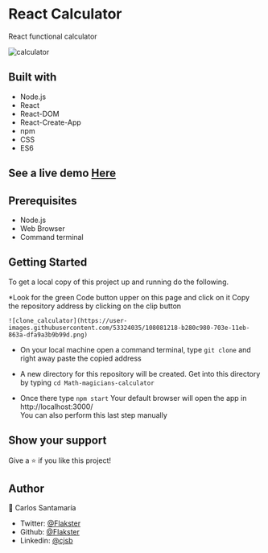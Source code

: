 # React Calculator
React functional calculator

![calculator](https://user-images.githubusercontent.com/53324035/107271922-ec3c4980-6a1a-11eb-82b3-402cc5254117.png)

## Built with 

  * Node.js
  * React
  * React-DOM
  * React-Create-App
  * npm
  * CSS
  * ES6

## See a live demo [Here](https://flakster-calculator.herokuapp.com/)

## Prerequisites

  * Node.js
  * Web Browser
  * Command terminal

## Getting Started

To get a local copy of this project up and running do the following.

  *Look for the green Code button upper on this page and click on it
    Copy the repository address by clicking on the clip button
    
    ![clone_calculator](https://user-images.githubusercontent.com/53324035/108081218-b280c980-703e-11eb-863a-dfa9a3b9b99d.png)

  * On your local machine open a command terminal, type
   ```git clone``` 
    and right away paste the copied address
    
  * A new directory for this repository will be created. Get into this directory
    by typing 
    ```cd Math-magicians-calculator``` 
  
  * Once there type 
    ```npm start```
    Your default browser will open the app in http://localhost:3000/  
    You can also perform this last step manually


## Show your support
Give a ⭐️ if you like this project!

## Author

👤 Carlos Santamaría

* Twitter: [@Flakster](https://twitter.com/Flakster )
* Github: [@Flakster](https://github.com/Flakster)
* Linkedin: [@cjsb](https://www.linkedin.com/in/cjsb)
